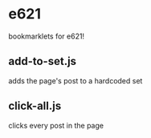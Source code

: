 # e621
bookmarklets for e621!

## add-to-set.js
adds the page's post to a hardcoded set

## click-all.js
clicks every post in the page
